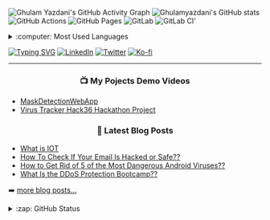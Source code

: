 <!-- ## I'm a 3rd Year Undergrad, Programmer, Developer!!

- 🌱 I’m currently learning many things!
- 👯 I’m a web designer and frontend developer
- 🥅 2021 Goals: Contribute more to Open Source projects
- 💬 Ask me about Frontend Technologies
- 📫 How to reach me: [ghulamyazdani12@gmail.com](mailto:ghulamyazdani12@gmail.com)
-->
![Ghulam Yazdani's GitHub Activity Graph](https://activity-graph.herokuapp.com/graph?username=ghulamyazdani&theme=xcode)
![Ghulamyazdani's GitHub stats](https://github-readme-stats.vercel.app/api?username=ghulamyazdani)
<img alt="GitHub Actions" src="https://img.shields.io/badge/GitHub%20Actions-0078d7.svg?&style=for-the-badge&logo=github-actions&logoColor=white"/>
<img alt="GitHub Pages" src="https://img.shields.io/badge/GitHub%20Pages-0078d7.svg?&style=for-the-badge&logo=github-pages&logoColor=white"/>
<img alt="GitLab" src="https://img.shields.io/badge/GitLab-0078d7.svg?&style=for-the-badge&logo=gitlab&logoColor=white"/>
<img alt="GitLab CI" src="https://img.shields.io/badge/GitLab%20CI-0078d7.svg?&style=for-the-badge&logo=gitlab-ci&logoColor=white"/>'
<details>
  <summary>:computer: Most Used Languages </summary>

  ![Top Langs](https://github-readme-stats.vercel.app/api/top-langs/?username=ghulamyazdani&langs_count=8)
  
</details>

[![Typing SVG](https://readme-typing-svg.herokuapp.com/?lines=Web+development%2Fdesign;Interested+in+Blockchain+Technologies;Always+learning+new+things&width=500&height=50&color=ffdc40&center=true)](https://github.com/adreaskar)
  <a href="https://www.linkedin.com/in/andreas-karabetian"><img alt="LinkedIn" title="LinkedIn" src="https://img.shields.io/badge/-LinkedIn-blue?style=for-the-badge&logo=Linkedin&logoColor=white"/></a>
  <a href="https://twitter.com/adreaskar"><img alt="Twitter" title="Twitter" src="https://img.shields.io/badge/-Twitter-1DA1F2?style=for-the-badge&logo=twitter&logoColor=white"/></a>
  <a href="https://ko-fi.com/adreaskar"><img alt="Ko-fi" title="Buy me a coffee" src="https://img.shields.io/badge/-Support-FF5E5B?style=for-the-badge&logo=ko-fi&logoColor=white"/></a>

<!-- [<img align="left" alt="Ghulamyazdani" width="22px" src="https://raw.githubusercontent.com/iconic/open-iconic/master/svg/globe.svg" />][website]
[<img align="left" alt="Ghulamyazdani | YouTube" width="22px" src="https://cdn.jsdelivr.net/npm/simple-icons@v3/icons/youtube.svg" />][youtube] -->
<!-- [<img align="left" alt="Ghulamyazdani | Twitter"  src="https://img.shields.io/badge/-Twitter-1DA1F2?style=for-the-badge&logo=twitter&logoColor=white" />][twitter]
[<img align="left" alt="Ghulamyazdani | LinkedIn" src="https://img.shields.io/badge/-LinkedIn-blue?style=for-the-badge&logo=Linkedin&logoColor=white" />][linkedin] -->
<!-- [<img align="left" alt="Ghulamyazdani | Instagram" width="22px" src="https://cdn.jsdelivr.net/npm/simple-icons@v3/icons/instagram.svg" />][instagram] -->

---
</div>
<div align="center">

### 📺 My Pojects Demo Videos
</div>

<!-- YOUTUBE:START -->
- [MaskDetectionWebApp](https://www.youtube.com/watch?v=m5sHA1sG9zA)
- [Virus Tracker Hack36 Hackathon Project](https://www.youtube.com/watch?v=r3Wtf8QN1vg)
<!-- YOUTUBE:END -->

<div align="center">

### 📕 Latest Blog Posts
</div>

<!-- BLOG-POST-LIST:START -->
- [What is IOT](https://proleaker.com/what-is-iot/)
- [How To Check If Your Email Is Hacked or Safe??](https://proleaker.com/how-to-check-if-your-email-is-hacked-or-safe/)
- [How to Get Rid of 5 of the Most Dangerous Android Viruses??](https://proleaker.com/how-to-get-rid-of-5-of-the-most-dangerous-android-viruses/)
- [What Is the DDoS Protection Bootcamp??](https://proleaker.com/what-is-the-ddos-protection-bootcamp/)
<!-- BLOG-POST-LIST:END -->

➡️ [more blog posts...](https://proleaker.com)

<details>
  <summary>:zap: GitHub Status</summary>

  <div align="center">

<img width="400px" src="https://github-readme-stats.vercel.app/api?username=ghulamyazdani&custom_title=Ghulamyazdani's+GitHub+stats&show_icons=true&hide_border=true&count_private=true&bg_color=00000000&title_color=ff7a0d&text_color=F6C819&icon_color=ffb300&cache_seconds=1800" />
<img width="400px" src="https://github-readme-streak-stats.herokuapp.com/?user=ghulamyazdani&background=00000000&hide_border=true&stroke=F6C819&ring=ff960d&fire=ffd500&currStreakNum=ff7a0d&sideNums=ff7a0d&currStreakLabel=F6C819&sideLabels=F6C819&dates=F6C819" />
  
</div> 

<div align="center">
<img src="https://activity-graph.herokuapp.com/graph?username=ghulamyazdani&theme=react-dark&bg_color=00000000&color=ff7a0d&line=ffb300&point=ff7a0d&area=true&hide_border=true&area_color=F6C819"> <br>
</div>
  
</details>

</div>
